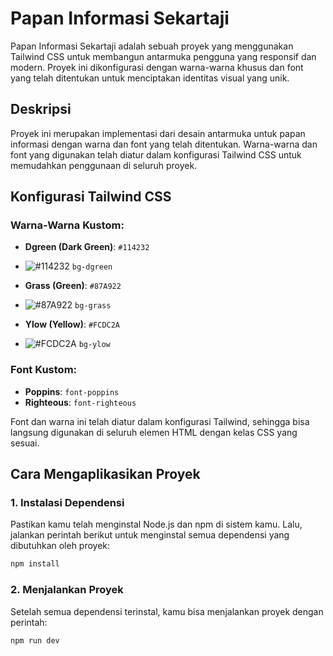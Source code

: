 # Papan Informasi Sekartaji

Papan Informasi Sekartaji adalah sebuah proyek yang menggunakan Tailwind CSS untuk membangun antarmuka pengguna yang responsif dan modern. Proyek ini dikonfigurasi dengan warna-warna khusus dan font yang telah ditentukan untuk menciptakan identitas visual yang unik.

## Deskripsi

Proyek ini merupakan implementasi dari desain antarmuka untuk papan informasi dengan warna dan font yang telah ditentukan. Warna-warna dan font yang digunakan telah diatur dalam konfigurasi Tailwind CSS untuk memudahkan penggunaan di seluruh proyek.

## Konfigurasi Tailwind CSS

### Warna-Warna Kustom:
- **Dgreen (Dark Green)**: `#114232`
- ![#114232](https://via.placeholder.com/15/114232/114232.png) `bg-dgreen`
  
- **Grass (Green)**: `#87A922`
- ![#87A922](https://via.placeholder.com/15/87A922/87A922.png) `bg-grass`
  
- **Ylow (Yellow)**: `#FCDC2A`
- ![#FCDC2A](https://via.placeholder.com/15/FCDC2A/FCDC2A.png) `bg-ylow`

### Font Kustom:
- **Poppins**: `font-poppins`
- **Righteous**: `font-righteous`

Font dan warna ini telah diatur dalam konfigurasi Tailwind, sehingga bisa langsung digunakan di seluruh elemen HTML dengan kelas CSS yang sesuai.

## Cara Mengaplikasikan Proyek

### 1. Instalasi Dependensi

Pastikan kamu telah menginstal Node.js dan npm di sistem kamu. Lalu, jalankan perintah berikut untuk menginstal semua dependensi yang dibutuhkan oleh proyek:

```bash
npm install
```

### 2. Menjalankan Proyek

Setelah semua dependensi terinstal, kamu bisa menjalankan proyek dengan perintah:

```bash
npm run dev

